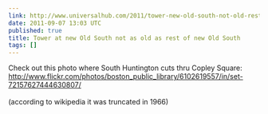 ```yaml
---
link: http://www.universalhub.com/2011/tower-new-old-south-not-old-rest-new-old-south
date: 2011-09-07 13:03 UTC
published: true
title: Tower at new Old South not as old as rest of new Old South
tags: []
---
```


Check out this photo where South Huntington cuts thru Copley Square: <a href="http://www.flickr.com/photos/boston_public_library/6102619557/in/set-72157627444630807/">http://www.flickr.com/photos/boston_public_library/6102619557/in/set-72157627444630807/</a><br><br>(according to wikipedia it was truncated in 1966)
